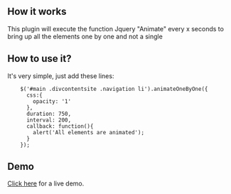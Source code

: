 ## How it works

This plugin will execute the function Jquery "Animate" every x seconds to bring up all the elements one by one and not a single

## How to use it?

It's very simple, just add these lines:

        $('#main .divcontentsite .navigation li').animateOneByOne({
          css:{
          	opacity: '1'
          },
          duration: 750,
          interval: 200,
          callback: function(){
          	alert('All elements are animated');
          } 
        });


## Demo

[Click here](http://devlart.fr/animateOneByOne) for a live demo.